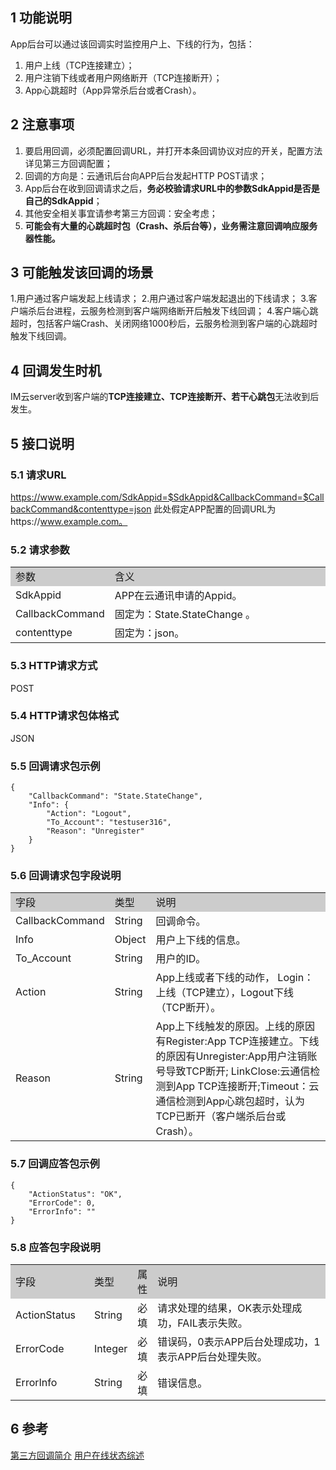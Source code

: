 ## 1 功能说明 

App后台可以通过该回调实时监控用户上、下线的行为，包括：
1. 用户上线（TCP连接建立）；
2. 用户注销下线或者用户网络断开（TCP连接断开）；
3. App心跳超时（App异常杀后台或者Crash）。

## 2 注意事项 

1. 要启用回调，必须配置回调URL，并打开本条回调协议对应的开关，配置方法详见第三方回调配置；
2. 回调的方向是：云通讯后台向APP后台发起HTTP POST请求；
3. App后台在收到回调请求之后，**务必校验请求URL中的参数SdkAppid是否是自己的SdkAppid**；
4. 其他安全相关事宜请参考第三方回调：安全考虑；
5. **可能会有大量的心跳超时包（Crash、杀后台等），业务需注意回调响应服务器性能。**
 
## 3 可能触发该回调的场景 

1.用户通过客户端发起上线请求；
2.用户通过客户端发起退出的下线请求；
3.客户端杀后台进程，云服务检测到客户端网络断开后触发下线回调；
4.客户端心跳超时，包括客户端Crash、关闭网络1000秒后，云服务检测到客户端的心跳超时触发下线回调。
 

## 4  回调发生时机 

IM云server收到客户端的**TCP连接建立、TCP连接断开、若干心跳包**无法收到后发生。 

## 5 接口说明 

### 5.1 请求URL 

https://www.example.com/SdkAppid=$SdkAppid&CallbackCommand=$CallbackCommand&contenttype=json
此处假定APP配置的回调URL为https://www.example.com。 

### 5.2 请求参数 

<table style="width:100%;" >
		<tbody>
			<tr>
				<td style="width:25%;background-color:#CCCCCC;">
					参数<br />
				</td>
				<td style="background-color:#CCCCCC;">
					含义<br />
				</td>
			</tr>
			<tr>
				<td>
					SdkAppid<br />
				</td>
				<td>
					APP在云通讯申请的Appid。
				</td>
			</tr>
			<tr>
				<td>
					CallbackCommand<br />
				</td>
				<td>
					固定为：State.StateChange 。<br />
				</td>
			</tr>
			<tr>
				<td>
					contenttype<br />
				</td>
				<td>
					固定为：json。<br />
				</td>
			</tr>
		</tbody>
	</table>

### 5.3 HTTP请求方式 

POST 

### 5.4 HTTP请求包体格式 

JSON 

### 5.5 回调请求包示例 

```
{
    "CallbackCommand": "State.StateChange",
    "Info": {
        "Action": "Logout",
        "To_Account": "testuser316",
        "Reason": "Unregister"
    }
}

```

### 5.6 回调请求包字段说明 

<table style="width:100%;" >
		<tbody>
			<tr>
				<td style="width:25%;background-color:#CCCCCC;">
					字段
				</td>
				<td style="width:5%;background-color:#CCCCCC;">
					类型
				</td>
				<td style="background-color:#CCCCCC;">
					说明
				</td>
			</tr>
			<tr>
				<td>
					CallbackCommand<br />
				</td>
				<td>
					String
				</td>
				<td>
					回调命令。<br />
				</td>
			</tr>
			<tr>
				<td>
					Info<br />
				</td>
				<td>
					Object
				</td>
				<td>
					用户上下线的信息。
				</td>
			</tr>
			<tr>
				<td>
					To_Account<br />
				</td>
				<td>
					String
				</td>
				<td>
					用户的ID。
				</td>
			</tr>
			<tr>
				<td>
					Action<br />
				</td>
				<td>
					String
				</td>
				<td>
					App上线或者下线的动作， Login：上线（TCP建立），Logout下线（TCP断开）。
				</td>
			</tr>		
			<tr>
				<td>
					Reason<br />
				</td>
				<td>
					String
				</td>
				<td>
					App上下线触发的原因。上线的原因有Register:App TCP连接建立。下线的原因有Unregister:App用户注销账号导致TCP断开;
					LinkClose:云通信检测到App TCP连接断开;Timeout：云通信检测到App心跳包超时，认为TCP已断开（客户端杀后台或Crash）。
				</td>
			</tr>
		</tbody>
	</table>
	
### 5.7 回调应答包示例

```
{
    "ActionStatus": "OK", 
    "ErrorCode": 0,
    "ErrorInfo": ""
}
```

### 5.8 应答包字段说明 

<table style="width:100%;" >
		<tbody>
			<tr>
				<td style="width:25%;background-color:#CCCCCC;">
					字段
				</td>
				<td style="width:5%;background-color:#CCCCCC;">
					类型
				</td>
				<td style="width:5%;background-color:#CCCCCC;">
					属性
				</td>
				<td style="background-color:#CCCCCC;">
					说明
				</td>
			</tr>
			<tr>
				<td>
					ActionStatus<br />
				</td>
				<td>
					String
				</td>
				<td>
					必填
				</td>
				<td>
					请求处理的结果，OK表示处理成功，FAIL表示失败。
				</td>
			</tr>
			<tr>
				<td>
					ErrorCode<br />
				</td>
				<td>
					Integer
				</td>
				<td>
					必填
				</td>
				<td>
					错误码，0表示APP后台处理成功，1表示APP后台处理失败。
				</td>
			</tr>
			<tr>
				<td>
					ErrorInfo<br />
				</td>
				<td>
					String
				</td>
				<td>
					必填
				</td>
				<td>
					错误信息。
				</td>
			</tr>
		</tbody>
	</table>

## 6 参考 

[第三方回调简介](/doc/product/269/第三方回调简介)
[用户在线状态综述](/doc/product/269/用户在线状态综述)

